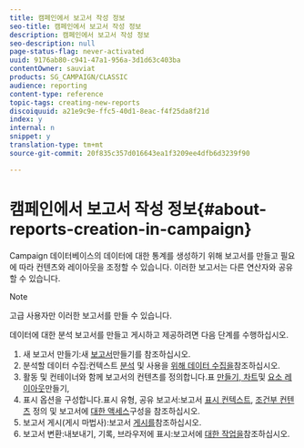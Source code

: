 ```yaml
---
title: 캠페인에서 보고서 작성 정보
seo-title: 캠페인에서 보고서 작성 정보
description: 캠페인에서 보고서 작성 정보
seo-description: null
page-status-flag: never-activated
uuid: 9176ab80-c941-47a1-956a-3d1d63c403ba
contentOwner: sauviat
products: SG_CAMPAIGN/CLASSIC
audience: reporting
content-type: reference
topic-tags: creating-new-reports
discoiquuid: a21e9c9e-ffc5-40d1-8eac-f4f25da8f21d
index: y
internal: n
snippet: y
translation-type: tm+mt
source-git-commit: 20f835c357d016643ea1f3209ee4dfb6d3239f90

---
```



# 캠페인에서 보고서 작성 정보{#about-reports-creation-in-campaign}

Campaign 데이터베이스의 데이터에 대한 통계를 생성하기 위해 보고서를 만들고 필요에 따라 컨텐츠와 레이아웃을 조정할 수 있습니다. 이러한 보고서는 다른 연산자와 공유할 수 있습니다.

>[!NOTE]
>
>고급 사용자만 이러한 보고서를 만들 수 있습니다.

데이터에 대한 분석 보고서를 만들고 게시하고 제공하려면 다음 단계를 수행하십시오.

1. 새 보고서 만들기:새 [보고서](../../reporting/using/creating-a-new-report.md)만들기를 참조하십시오.
1. 분석할 데이터 수집:컨텍스트 [분석](../../reporting/using/collecting-data-to-analyze.md) 및 사용을 [위해 데이터 수집을](../../reporting/using/using-the-context.md)참조하십시오.
1. 활동 및 컨테이너와 함께 보고서의 컨텐츠를 정의합니다.표 [만들기, 차트](../../reporting/using/creating-a-table.md)및 [요소 레이아웃](../../reporting/using/creating-a-chart.md)[](../../reporting/using/element-layout.md)만들기,
1. 표시 옵션을 구성합니다.표시 유형, 공유 보고서:보고서 [표시 컨텍스트](../../reporting/using/configuring-access-to-the-report.md#report-display-context), [조건부 컨텐츠](../../reporting/using/defining-a-conditional-content.md) 정의 및 보고서에 [대한 액세스](../../reporting/using/configuring-access-to-the-report.md)구성을 참조하십시오.
1. 보고서 게시(게시 마법사):보고서 [게시를](../../reporting/using/configuring-access-to-the-report.md#publishing-the-report)참조하십시오.
1. 보고서 변환:내보내기, 기록, 브라우저에 표시:보고서에 [대한 작업을](../../reporting/using/actions-on-reports.md)참조하십시오.

